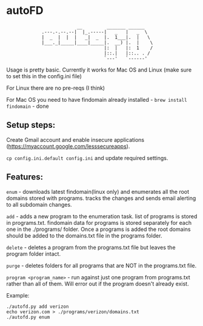 # autoFD

				              __         _______ ______   
				 .---.-.--.--|  |_.-----|   _   |   _  \  
				 |  _  |  |  |   _|  _  |.  1___|.  |   \ 
				 |___._|_____|____|_____|.  __) |.  |    \
				                        |:  |   |:  1    /
				                        |::.|   |::.. . / 
				                        `---'   `------'  
				                                          

Usage is pretty basic.  Currently it works for Mac OS and Linux (make sure to set this in the config.ini file)

For Linux there are no pre-reqs (I think)

For Mac OS you need to have findomain already installed - `brew install findomain` - done

## Setup steps:
Create Gmail account and enable insecure applications (https://myaccount.google.com/lesssecureapps).

`cp config.ini.default config.ini` and update required settings.

## Features:

`enum` - downloads latest findomain(linux only) and enumerates all the root domains stored with programs. tracks the changes and sends email alerting to all subdomain changes.

`add` - adds a new program to the enumeration task. list of programs is stored in programs.txt. findomain data for programs is stored separately for each one in the ./programs/ folder. Once a programs is added the root domains should be added to the domains.txt file in the programs folder.

`delete` - deletes a program from the programs.txt file but leaves the program folder intact.

`purge` - deletes folders for all programs that are NOT in the programs.txt file.

`program <program_name>` - run against just one program from programs.txt rather than all of them.  Will error out if the program doesn't already exist.

Example:
```
./autofd.py add verizon
echo verizon.com > ./programs/verizon/domains.txt
./autofd.py enum
```